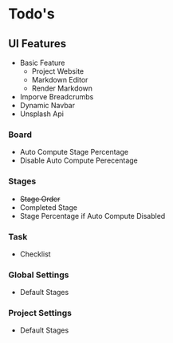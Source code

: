 # Todo's

## UI Features

* Basic Feature
  * Project Website
  * Markdown Editor
  * Render Markdown
* Imporve Breadcrumbs
* Dynamic Navbar
* Unsplash Api

### Board

* Auto Compute Stage Percentage
* Disable Auto Compute Perecentage

### Stages

* ~~Stage Order~~
* Completed Stage
* Stage Percentage if Auto Compute Disabled

### Task

* Checklist

### Global Settings

* Default Stages

### Project Settings

* Default Stages
